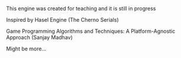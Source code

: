 This engine was created for teaching and it is still in progress

Inspired by Hasel Engine (The Cherno Serials)

Game Programming Algorithms and Techniques: A Platform-Agnostic Approach (Sanjay Madhav)

Might be more... 
